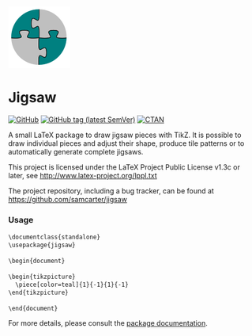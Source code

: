 ![](https://raw.githubusercontent.com/samcarter/jigsaw/main/icon.png)


# Jigsaw

[![GitHub](https://img.shields.io/github/license/samcarter/jigsaw.svg?color=blue)](http://www.latex-project.org/lppl.txt)
[![GitHub tag (latest SemVer)](https://img.shields.io/github/tag/samcarter/jigsaw.svg?label=current%20version)](https://github.com/samcarter/jigsaw/releases/latest)
[![CTAN](https://img.shields.io/ctan/v/jigsaw.svg)](https://ctan.org/pkg/jigsaw)


A small LaTeX package to draw jigsaw pieces with TikZ. It is possible to draw individual pieces and adjust their shape, produce tile patterns or to automatically generate complete jigsaws.

This project is licensed under the LaTeX Project Public License v1.3c or later, see http://www.latex-project.org/lppl.txt

The project repository, including a bug tracker, can be found at https://github.com/samcarter/jigsaw

### Usage

``````
\documentclass{standalone}
\usepackage{jigsaw}

\begin{document}

\begin{tikzpicture}
  \piece[color=teal]{1}{-1}{1}{-1}
\end{tikzpicture}

\end{document}
``````

For more details, please consult the [package documentation](https://github.com/samcarter/jigsaw/blob/main/documentation.pdf).
